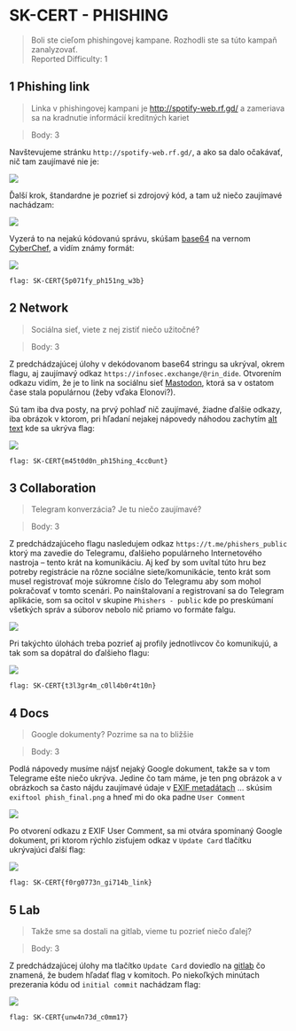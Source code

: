 # SK-CERT - PHISHING
> Boli ste cieľom phishingovej kampane. Rozhodli ste sa túto kampaň zanalyzovať.<br/>
Reported Difficulty: 1

## 1 Phishing link  
> Linka v phishingovej kampani je http://spotify-web.rf.gd/  a zameriava sa na kradnutie informácií kreditných kariet

> Body: 3

Navštevujeme stránku `http://spotify-web.rf.gd/`, a ako sa dalo očakávať, nič tam zaujímavé nie je:

![](images/2023-03-04-12-35-22.png)

Ďalší krok, štandardne je pozrieť si zdrojový kód, a tam už niečo zaujímavé nachádzam:

![](images/2023-03-04-12-36-38.png)

Vyzerá to na nejakú kódovanú správu, skúšam [base64](https://en.wikipedia.org/wiki/Base64) na vernom [CyberChef](https://gchq.github.io/CyberChef/), a vidím známy formát:

![](images/2023-03-04-12-39-23.png)

```
flag: SK-CERT{5p071fy_ph151ng_w3b}
```

## 2 Network
> Sociálna sieť, viete z nej zistiť niečo užitočné?

> Body: 3

Z predchádzajúcej úlohy v dekódovanom base64 stringu sa ukrýval, okrem flagu, aj zaujímavý odkaz `https://infosec.exchange/@rin_dide`. Otvorením odkazu vidím, že je to link na sociálnu sieť [Mastodon](https://en.wikipedia.org/wiki/Mastodon_(social_network)), ktorá sa v ostatom čase stala populárnou (žeby vďaka Elonovi?).

Sú tam iba dva posty, na prvý pohlaď nič zaujímavé, žiadne ďalšie odkazy, iba obrázok v ktorom, pri hľadaní nejakej nápovedy náhodou zachytím [alt text](https://en.wikipedia.org/wiki/Wikipedia:Manual_of_Style/Accessibility/Alternative_text_for_images) kde sa ukrýva flag:

![](images/2023-03-04-17-34-58.png)

```
flag: SK-CERT{m45t0d0n_ph15hing_4cc0unt}
```

## 3 Collaboration
> Telegram konverzácia? Je tu niečo zaujímavé?

> Body: 3

Z predchádzajúceho flagu nasledujem odkaz `https://t.me/phishers_public` ktorý ma zavedie do Telegramu, ďalšieho populárneho Internetového nastroja – tento krát na komunikáciu. Aj keď by som uvítal túto hru bez potreby registrácie na rôzne sociálne siete/komunikácie, tento krát som musel registrovať moje súkromne číslo do Telegramu aby som mohol pokračovať v tomto scenári. Po nainštalovaní a registrovaní sa do Telegram aplikácie, som sa ocitol v skupine `Phishers - public` kde po preskúmaní všetkých správ a súborov nebolo nič priamo vo formáte falgu. 

![](images/2023-03-04-20-50-46.png)

Pri takýchto úlohách treba pozrieť aj profily jednotlivcov čo komunikujú, a tak som sa dopátral do ďalšieho flagu:

![](images/2023-03-04-20-51-50.png)

```
flag: SK-CERT{t3l3gr4m_c0ll4b0r4t10n}
```

## 4 Docs
> Google dokumenty? Pozrime sa na to bližšie

> Body: 3

Podlá nápovedy musíme nájsť nejaký Google dokument, takže sa v tom Telegrame ešte niečo ukrýva. Jedine čo tam máme, je ten png obrázok a v obrázkoch sa často nájdu zaujímavé údaje v [EXIF metadátach](https://sk.wikipedia.org/wiki/Exchangeable_image_file_format) ... skúsim `exiftool phish_final.png` a hneď mi do oka padne `User Comment`

![](images/2023-03-04-21-10-56.png)

Po otvorení odkazu z EXIF User Comment, sa mi otvára spomínaný Google dokument, pri ktorom rýchlo zisťujem odkaz v `Update Card` tlačítku ukrývajúci ďalší flag:

![](images/2023-03-04-21-18-45.png)

```
flag: SK-CERT{f0rg0773n_gi714b_link}
```

## 5 Lab
> Takže sme sa dostali na gitlab, vieme tu pozrieť niečo ďalej?

> Body: 3

Z predchádzajúcej úlohy ma tlačítko `Update Card` doviedlo na [gitlab](https://gitlab.com/mist-schi-fhuu/my-web) čo znamená, že budem hľadať flag v komitoch. Po niekoľkých minútach prezerania kódu od `initial commit` nachádzam flag:

![](images/2023-03-04-21-29-09.png)

```
flag: SK-CERT{unw4n73d_c0mm17}
```


